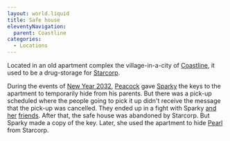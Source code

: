 ```yaml
---
layout: world.liquid
title: Safe house
eleventyNavigation:
  parent: Coastline
categories:
  - Locations
---
```


Located in an old apartment complex the village-in-a-city of [Coastline](/world/bauhinia/coastline/), it used to be a drug-storage for [Starcorp](/world/bauhinia/starcorp/).

During the events of [New Year 2032](/stories/new-year-2032/), [Peacock](/characters/peacock/) gave [Sparky](/characters/sparky/) the keys to the apartment to temporarily hide from his parents. But there was a pick-up scheduled where the people going to pick it up didn't receive the message that the pick-up was cancelled. They ended up in a fight with Sparky [and](/characters/qibli/) [her](/characters/sky/) [friends](/characters/firecrackers/). After that, the safe house was abandoned by Starcorp. But Sparky made a copy of the key. Later, she used the apartment to hide [Pearl](/characters/pearl/) from Starcorp.
